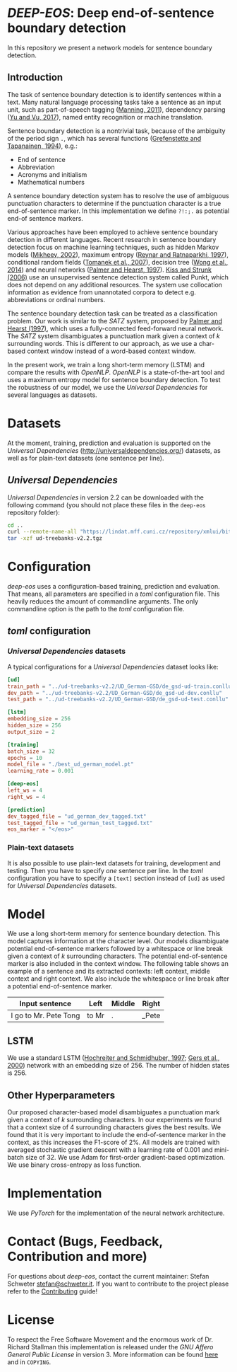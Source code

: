 # *DEEP-EOS*: Deep end-of-sentence boundary detection

In this repository we present a network models for sentence
boundary detection.

## Introduction

The task of sentence boundary detection is to identify sentences within
a text. Many natural language processing tasks take a sentence as an
input unit, such as part-of-speech tagging ([Manning,
2011](http://dl.acm.org/citation.cfm?id=1964799.1964816)), dependency
parsing ([Yu and Vu, 2017](http://aclweb.org/anthology/P17-2106)),
named entity recognition or machine translation.

Sentence boundary detection is a nontrivial task, because of the
ambiguity of the period sign `.`, which has several functions
([Grefenstette and Tapanainen,
1994](http://citeseerx.ist.psu.edu/viewdoc/summary?doi=10.1.1.28.5162)),
e.g.:

* End of sentence
* Abbreviation
* Acronyms and initialism
* Mathematical numbers

A sentence boundary detection system has to resolve the use of
ambiguous punctuation characters to determine if the punctuation
character is a true end-of-sentence marker. In this implementation we
define `?!:;.` as potential end-of sentence markers.

Various approaches have been employed to achieve sentence boundary
detection in different languages. Recent research in sentence boundary
detection focus on machine learning techniques, such as hidden Markov
models ([Mikheev, 2002](http://dx.doi.org/10.1162/089120102760275992)),
maximum entropy ([Reynar and Ratnaparkhi,
1997](https://doi.org/10.3115/974557.974561)), conditional random
fields ([Tomanek et al.,
2007](http://www.bootstrep.org/files/publications/FSU_2007_Tomanek_Pacling.pdf)),
decision tree ([Wong et al.,
2014](https://www.ncbi.nlm.nih.gov/pmc/articles/PMC4030568/)) and
neural networks ([Palmer and Hearst,
1997](http://dl.acm.org/citation.cfm?id=972695.972697)). [Kiss and
Strunk (2006)](http://dx.doi.org/10.1162/coli.2006.32.4.485) use an
unsupervised sentence detection system called Punkt, which does not
depend on any additional resources. The system use collocation
information as evidence from unannotated corpora to detect e.g.
abbreviations or ordinal numbers.

The sentence boundary detection task can be treated as a classification
problem. Our work is similar to the *SATZ* system, proposed by [Palmer
and Hearst (1997)](http://dl.acm.org/citation.cfm?id=972695.972697),
which uses a fully-connected feed-forward neural network. The *SATZ*
system disambiguates a punctuation mark given a context of *k*
surrounding words. This is different to our approach, as we use a
char-based context window instead of a word-based context window.

In the present work, we train a long short-term memory (LSTM) and compare the results
with *OpenNLP*. *OpenNLP* is a state-of-the-art tool and uses a maximum
entropy model for sentence boundary detection. To test the robustness of our
model, we use the *Universal Dependencies* for several languages as
datasets.

# Datasets

At the moment, training, prediction and evaluation is supported on the
*Universal Dependencies* (<http://universaldependencies.org/>) datasets, as well as for plain-text
datasets (one sentence per line).

## *Universal Dependencies*

*Universal Dependencies* in version 2.2 can be downloaded with the following command (you should not
place these files in the `deep-eos` repository folder):

```bash
cd ..
curl --remote-name-all "https://lindat.mff.cuni.cz/repository/xmlui/bitstream/handle/11234/1-2837/ud-treebanks-v2.2.tgz"
tar -xzf ud-treebanks-v2.2.tgz
```

# Configuration

*deep-eos* uses a configuration-based training, prediction and evaluation. That means, all parameters
are specified in a *toml* configuration file. This heavily reduces the amount of commandline
arguments. The only commandline option is the path to the *toml* configuration file.

## *toml* configuration

### *Universal Dependencies* datasets

A typical configurations for a *Universal Dependencies* dataset looks like:

```toml
[ud]
train_path = "../ud-treebanks-v2.2/UD_German-GSD/de_gsd-ud-train.conllu"
dev_path = "../ud-treebanks-v2.2/UD_German-GSD/de_gsd-ud-dev.conllu"
test_path = "../ud-treebanks-v2.2/UD_German-GSD/de_gsd-ud-test.conllu"

[lstm]
embedding_size = 256
hidden_size = 256
output_size = 2

[training]
batch_size = 32
epochs = 10
model_file = "./best_ud_german_model.pt"
learning_rate = 0.001

[deep-eos]
left_ws = 4
right_ws = 4

[prediction]
dev_tagged_file = "ud_german_dev_tagged.txt"
test_tagged_file = "ud_german_test_tagged.txt"
eos_marker = "</eos>"
```

### Plain-text datasets

It is also possible to use plain-text datasets for training, development and testing. Then you
have to specify *one* sentence per line. In the *toml* configuration you have to specifiy a
`[text]` section instead of `[ud]` as used for *Universal Dependencies* datasets.

# Model

We use a long short-term memory for sentence boundary detection. This
model captures information at the character level. Our models
disambiguate potential end-of-sentence markers followed by a whitespace
or line break given a context of *k* surrounding characters. The
potential end-of-sentence marker is also included in the context
window. The following table shows an example of a sentence and its
extracted contexts: left context, middle context and right context. We
also include the whitespace or line break after a potential
end-of-sentence marker.


| Input sentence        | Left  | Middle | Right
| --------------------- | ----- | ------ | -----
| I go to Mr. Pete Tong | to Mr | .      | _Pete

## LSTM

We use a standard LSTM ([Hochreiter and Schmidhuber,
1997](http://dx.doi.org/10.1162/neco.1997.9.8.1735); [Gers et al.,
2000](http://dx.doi.org/10.1162/089976600300015015)) network with an
embedding size of 256. The number of hidden states is 256.

## Other Hyperparameters

Our proposed character-based model disambiguates a punctuation mark
given a context of *k* surrounding characters. In our experiments we
found that a context size of 4 surrounding characters gives the best
results. We found that it is very important to include the
end-of-sentence marker in the context, as this increases the F1-score
of 2%.  All models are trained with averaged stochastic gradient
descent with a learning rate of 0.001 and mini-batch size of 32. We use
Adam for first-order gradient-based optimization. We use binary
cross-entropy as loss function.

# Implementation

We use *PyTorch* for the implementation of the neural network
architecture.

# Contact (Bugs, Feedback, Contribution and more)

For questions about *deep-eos*, contact the current maintainer: Stefan
Schweter <stefan@schweter.it>. If you want to contribute to the project
please refer to the [Contributing](CONTRIBUTING.md) guide!

# License

To respect the Free Software Movement and the enormous work of Dr.
Richard Stallman this implementation is released under the *GNU Affero
General Public License* in version 3. More information can be found
[here](https://www.gnu.org/licenses/licenses.html) and in `COPYING`.
